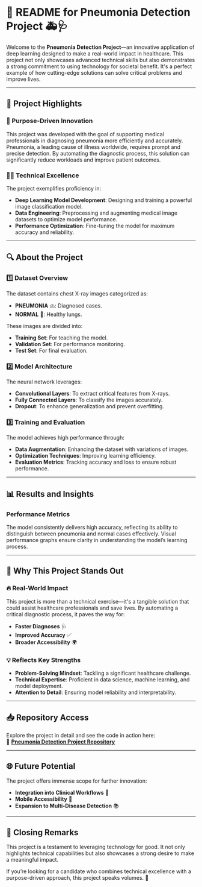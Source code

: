 # 📄 README for Pneumonia Detection Project 🚑🩺  

Welcome to the **Pneumonia Detection Project**—an innovative application of deep learning designed to make a real-world impact in healthcare. This project not only showcases advanced technical skills but also demonstrates a strong commitment to using technology for societal benefit. It's a perfect example of how cutting-edge solutions can solve critical problems and improve lives.

---

## 🌟 Project Highlights  

### 🚀 Purpose-Driven Innovation  
This project was developed with the goal of supporting medical professionals in diagnosing pneumonia more efficiently and accurately. Pneumonia, a leading cause of illness worldwide, requires prompt and precise detection. By automating the diagnostic process, this solution can significantly reduce workloads and improve patient outcomes.

### 🧑‍💻 Technical Excellence  
The project exemplifies proficiency in:
- **Deep Learning Model Development**: Designing and training a powerful image classification model.
- **Data Engineering**: Preprocessing and augmenting medical image datasets to optimize model performance.
- **Performance Optimization**: Fine-tuning the model for maximum accuracy and reliability.

---

## 🔍 About the Project  

### 1️⃣ **Dataset Overview**  
The dataset contains chest X-ray images categorized as:
- **PNEUMONIA** 🫁: Diagnosed cases.
- **NORMAL** 💨: Healthy lungs.

These images are divided into:
- **Training Set**: For teaching the model.
- **Validation Set**: For performance monitoring.
- **Test Set**: For final evaluation.

### 2️⃣ **Model Architecture**  
The neural network leverages:
- **Convolutional Layers**: To extract critical features from X-rays.
- **Fully Connected Layers**: To classify the images accurately.
- **Dropout**: To enhance generalization and prevent overfitting.

### 3️⃣ **Training and Evaluation**  
The model achieves high performance through:
- **Data Augmentation**: Enhancing the dataset with variations of images.
- **Optimization Techniques**: Improving learning efficiency.
- **Evaluation Metrics**: Tracking accuracy and loss to ensure robust performance.

---

## 📊 Results and Insights  

### Performance Metrics  
The model consistently delivers high accuracy, reflecting its ability to distinguish between pneumonia and normal cases effectively. Visual performance graphs ensure clarity in understanding the model’s learning process.

---

## 💼 Why This Project Stands Out  

### 🔥 Real-World Impact  
This project is more than a technical exercise—it's a tangible solution that could assist healthcare professionals and save lives. By automating a critical diagnostic process, it paves the way for:
- **Faster Diagnoses** 🩺  
- **Improved Accuracy** ✅  
- **Broader Accessibility** 🌍  

### 💡 Reflects Key Strengths  
- **Problem-Solving Mindset**: Tackling a significant healthcare challenge.  
- **Technical Expertise**: Proficient in data science, machine learning, and model deployment.  
- **Attention to Detail**: Ensuring model reliability and interpretability.  

---

## 📥 Repository Access  

Explore the project in detail and see the code in action here:  
🔗 **[Pneumonia Detection Project Repository](https://github.com/your-username/pneumonia-detection)**  

---

## 🌐 Future Potential  

The project offers immense scope for further innovation:  
- **Integration into Clinical Workflows** 🏥  
- **Mobile Accessibility** 📱  
- **Expansion to Multi-Disease Detection** 📚  

---

## 💬 Closing Remarks  

This project is a testament to leveraging technology for good. It not only highlights technical capabilities but also showcases a strong desire to make a meaningful impact.  

If you’re looking for a candidate who combines technical excellence with a purpose-driven approach, this project speaks volumes. 🌟
